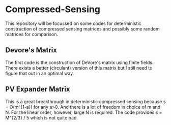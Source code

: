 # Compressed-Sensing
This repository will be focussed on some codes for deterministic construction of compressed sensing matrices and possibly some random matrices for comparison.
## Devore's Matrix
The first code is the construction of DeVore's matrix using finite fields. There exists a better (circulant) version of this matrix but I still need to figure that out in an optimal way. 
## PV Expander Matrix
This is a great breakthrough in deterministic compressed sensing because s = O(m^{1-a}) for any a>0. And there is a lot of freedom in choice of m and N. For the linear order, however, large N is required. The code provides s = M^{2/3} / 5 which is not quite bad. 
